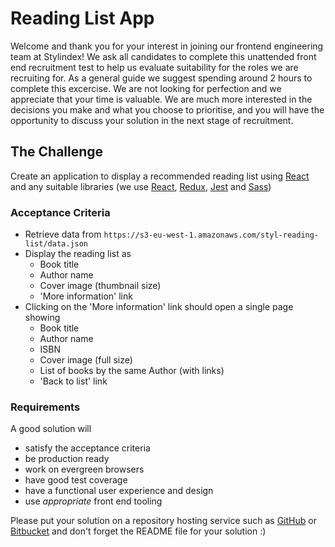 # Reading List App
Welcome and thank you for your interest in joining our frontend engineering team at Stylindex! We ask all candidates to complete this unattended front end recruitment test to help us evaluate suitability for the roles we are recruiting for. As a general guide we suggest spending around 2 hours to complete this excercise. We are not looking for perfection and we appreciate that your time is valuable. We are much more interested in the decisions you make and what you choose to prioritise, and you will have the opportunity to discuss your solution in the next stage of recruitment. 

## The Challenge
Create an application to display a recommended reading list using [React](https://facebook.github.io/react) and any suitable libraries (we use [React](https://facebook.github.io/react), [Redux](https://github.com/reduxjs/redux), [Jest](https://github.com/facebook/jest) and [Sass](https://github.com/sass/sass))

### Acceptance Criteria
* Retrieve data from `https://s3-eu-west-1.amazonaws.com/styl-reading-list/data.json`
* Display the reading list as 
    - Book title
    - Author name
    - Cover image (thumbnail size)
    - 'More information' link
* Clicking on the 'More information' link should open a single page showing
    - Book title
    - Author name
    - ISBN
    - Cover image (full size)
    - List of books by the same Author (with links)
    - 'Back to list' link

### Requirements
A good solution will
* satisfy the acceptance criteria
* be production ready
* work on evergreen browsers
* have good test coverage
* have a functional user experience and design
* use _appropriate_ front end tooling

Please put your solution on a repository hosting service such as [GitHub](https://github.com) or [Bitbucket](https://bitbucket.org) and don't forget the README file for your solution :)
